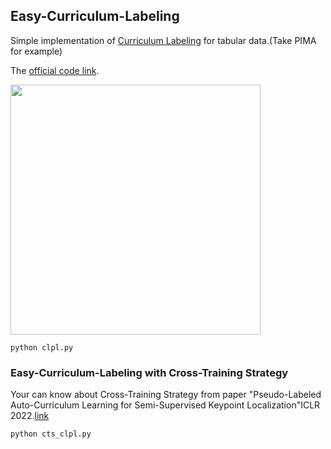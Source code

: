 ## Easy-Curriculum-Labeling
Simple implementation of [Curriculum Labeling](https://arxiv.org/abs/2001.06001) for tabular data.(Take PIMA for example)

The [official code link](https://github.com/uvavision/Curriculum-Labeling).

<img src="https://github.com/ZachySun/Easy-Curriculum-Labeling/blob/main/imgs/al.PNG" width="400">

```
python clpl.py
```

### Easy-Curriculum-Labeling with Cross-Training Strategy

Your can know about Cross-Training Strategy from paper "Pseudo-Labeled Auto-Curriculum Learning for Semi-Supervised Keypoint Localization"ICLR 2022.[link](https://arxiv.org/abs/2201.08613)

```
python cts_clpl.py
```